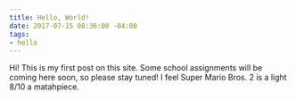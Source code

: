 ```yaml
---
title: Hello, World!
date: 2017-07-15 08:36:00 -04:00
tags:
- hello
---
```


Hi! This is my first post on this site. Some school assignments will be coming here soon, so please stay tuned! I feel Super Mario Bros. 2 is a light 8/10 a matahpiece.